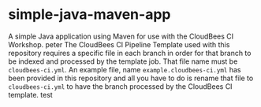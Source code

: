 # simple-java-maven-app

A simple Java application using Maven for use with the CloudBees CI Workshop.
peter
The CloudBees CI Pipeline Template used with this repository requires a specific file in each branch in order for that branch to be indexed and processed by the template job. That file name must be `cloudbees-ci.yml`. An example file, name `example.cloudbees-ci.yml` has been provided in this repository and all you have to do is rename that file to `cloudbees-ci.yml` to have the branch processed by the CloudBees CI template.
test
